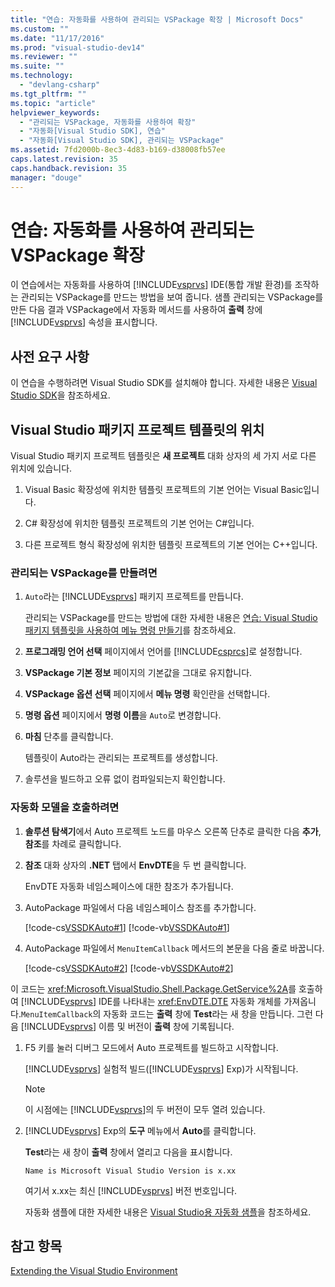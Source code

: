 ```yaml
---
title: "연습: 자동화를 사용하여 관리되는 VSPackage 확장 | Microsoft Docs"
ms.custom: ""
ms.date: "11/17/2016"
ms.prod: "visual-studio-dev14"
ms.reviewer: ""
ms.suite: ""
ms.technology: 
  - "devlang-csharp"
ms.tgt_pltfrm: ""
ms.topic: "article"
helpviewer_keywords: 
  - "관리되는 VSPackage, 자동화를 사용하여 확장"
  - "자동화[Visual Studio SDK], 연습"
  - "자동화[Visual Studio SDK], 관리되는 VSPackage"
ms.assetid: 7fd2000b-8ec3-4d83-b169-d38008fb57ee
caps.latest.revision: 35
caps.handback.revision: 35
manager: "douge"
---
```

# 연습: 자동화를 사용하여 관리되는 VSPackage 확장
이 연습에서는 자동화를 사용하여 [!INCLUDE[vsprvs](../assembler/masm/includes/vsprvs_md.md)] IDE\(통합 개발 환경\)를 조작하는 관리되는 VSPackage를 만드는 방법을 보여 줍니다. 샘플 관리되는 VSPackage를 만든 다음 결과 VSPackage에서 자동화 메서드를 사용하여 **출력** 창에 [!INCLUDE[vsprvs](../assembler/masm/includes/vsprvs_md.md)] 속성을 표시합니다.  
  
## 사전 요구 사항  
 이 연습을 수행하려면 Visual Studio SDK를 설치해야 합니다. 자세한 내용은 [Visual Studio SDK](../Topic/Visual%20Studio%20SDK.md)을 참조하세요.  
  
## Visual Studio 패키지 프로젝트 템플릿의 위치  
 Visual Studio 패키지 프로젝트 템플릿은 **새 프로젝트** 대화 상자의 세 가지 서로 다른 위치에 있습니다.  
  
1.  Visual Basic 확장성에 위치한 템플릿 프로젝트의 기본 언어는 Visual Basic입니다.  
  
2.  C\# 확장성에 위치한 템플릿 프로젝트의 기본 언어는 C\#입니다.  
  
3.  다른 프로젝트 형식 확장성에 위치한 템플릿 프로젝트의 기본 언어는 C\+\+입니다.  
  
### 관리되는 VSPackage를 만들려면  
  
1.  `Auto`라는 [!INCLUDE[vsprvs](../assembler/masm/includes/vsprvs_md.md)] 패키지 프로젝트를 만듭니다.  
  
     관리되는 VSPackage를 만드는 방법에 대한 자세한 내용은 [연습: Visual Studio 패키지 템플릿을 사용하여 메뉴 명령 만들기](../Topic/Walkthrough:%20Creating%20a%20Menu%20Command%20By%20Using%20the%20Visual%20Studio%20Package%20Template.md)를 참조하세요.  
  
2.  **프로그래밍 언어 선택** 페이지에서 언어를 [!INCLUDE[csprcs](../ide/includes/csprcs_md.md)]로 설정합니다.  
  
3.  **VSPackage 기본 정보** 페이지의 기본값을 그대로 유지합니다.  
  
4.  **VSPackage 옵션 선택** 페이지에서 **메뉴 명령** 확인란을 선택합니다.  
  
5.  **명령 옵션** 페이지에서 **명령 이름**을 `Auto`로 변경합니다.  
  
6.  **마침** 단추를 클릭합니다.  
  
     템플릿이 Auto라는 관리되는 프로젝트를 생성합니다.  
  
7.  솔루션을 빌드하고 오류 없이 컴파일되는지 확인합니다.  
  
### 자동화 모델을 호출하려면  
  
1.  **솔루션 탐색기**에서 Auto 프로젝트 노드를 마우스 오른쪽 단추로 클릭한 다음 **추가**, **참조**를 차례로 클릭합니다.  
  
2.  **참조** 대화 상자의 **.NET** 탭에서 **EnvDTE**을 두 번 클릭합니다.  
  
     EnvDTE 자동화 네임스페이스에 대한 참조가 추가됩니다.  
  
3.  AutoPackage 파일에서 다음 네임스페이스 참조를 추가합니다.  
  
     [!code-cs[VSSDKAuto#1](../misc/codesnippet/CSharp/walkthrough-extending-managed-vspackages-by-using-automation_1.cs)]
     [!code-vb[VSSDKAuto#1](../misc/codesnippet/VisualBasic/walkthrough-extending-managed-vspackages-by-using-automation_1.vb)]  
  
4.  AutoPackage 파일에서 `MenuItemCallback` 메서드의 본문을 다음 줄로 바꿉니다.  
  
     [!code-cs[VSSDKAuto#2](../misc/codesnippet/CSharp/walkthrough-extending-managed-vspackages-by-using-automation_2.cs)]
     [!code-vb[VSSDKAuto#2](../misc/codesnippet/VisualBasic/walkthrough-extending-managed-vspackages-by-using-automation_2.vb)]  
  
 이 코드는 <xref:Microsoft.VisualStudio.Shell.Package.GetService%2A>를 호출하여 [!INCLUDE[vsprvs](../assembler/masm/includes/vsprvs_md.md)] IDE를 나타내는 <xref:EnvDTE.DTE> 자동화 개체를 가져옵니다.`MenuItemCallback`의 자동화 코드는 **출력** 창에 **Test**라는 새 창을 만듭니다. 그런 다음 [!INCLUDE[vsprvs](../assembler/masm/includes/vsprvs_md.md)] 이름 및 버전이 **출력** 창에 기록됩니다.  
  
1.  F5 키를 눌러 디버그 모드에서 Auto 프로젝트를 빌드하고 시작합니다.  
  
     [!INCLUDE[vsprvs](../assembler/masm/includes/vsprvs_md.md)] 실험적 빌드\([!INCLUDE[vsprvs](../assembler/masm/includes/vsprvs_md.md)] Exp\)가 시작됩니다.  
  
    > [!NOTE]
    >  이 시점에는 [!INCLUDE[vsprvs](../assembler/masm/includes/vsprvs_md.md)]의 두 버전이 모두 열려 있습니다.  
  
2.  [!INCLUDE[vsprvs](../assembler/masm/includes/vsprvs_md.md)] Exp의 **도구** 메뉴에서 **Auto**를 클릭합니다.  
  
     **Test**라는 새 창이 **출력** 창에서 열리고 다음을 표시합니다.  
  
    ```  
    Name is Microsoft Visual Studio Version is x.xx  
    ```  
  
     여기서 x.xx는 최신 [!INCLUDE[vsprvs](../assembler/masm/includes/vsprvs_md.md)] 버전 번호입니다.  
  
     자동화 샘플에 대한 자세한 내용은 [Visual Studio용 자동화 샘플](http://www.microsoft.com/downloads/details.aspx?familyid=3ff9c915-30e5-430e-95b3-621dccd25150&displaylang=en)을 참조하세요.  
  
## 참고 항목  
 [Extending the Visual Studio Environment](../Topic/Extending%20the%20Visual%20Studio%20Environment.md)